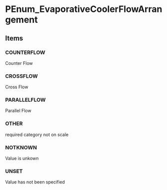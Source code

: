 # PEnum_EvaporativeCoolerFlowArrangement


<!-- end of short definition -->
## Items

### COUNTERFLOW
Counter Flow

### CROSSFLOW
Cross Flow

### PARALLELFLOW
Parallel Flow

### OTHER
required category not on scale

### NOTKNOWN
Value is unkown

### UNSET
Value has not been specified
